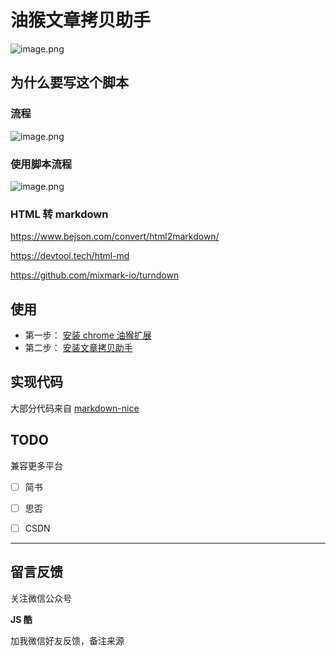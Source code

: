 # 油猴文章拷贝助手

![image.png](https://p3-juejin.byteimg.com/tos-cn-i-k3u1fbpfcp/5f1e838aaab74cb6b7225da6fe0f2e27~tplv-k3u1fbpfcp-watermark.image?)

## 为什么要写这个脚本

### 流程

![image.png](https://p6-juejin.byteimg.com/tos-cn-i-k3u1fbpfcp/dfe441fddf414f5a879df3ad41855ecd~tplv-k3u1fbpfcp-watermark.image?)

### 使用脚本流程

![image.png](https://p6-juejin.byteimg.com/tos-cn-i-k3u1fbpfcp/834b742b0a814286b040942f2548d011~tplv-k3u1fbpfcp-watermark.image?)

### HTML 转 markdown

https://www.bejson.com/convert/html2markdown/

https://devtool.tech/html-md

https://github.com/mixmark-io/turndown

## 使用

- 第一步： [安装 chrome 油猴扩展](https://chrome.pictureknow.com/extension?id=4d999497b75d4eb6acf4d0db3053f1af)
- 第二步： [安装文章拷贝助手](https://greasyfork.org/zh-CN/scripts/439663-copy-helper)

## 实现代码

大部分代码来自 [markdown-nice](https://github.com/mdnice/markdown-nice)

## TODO

兼容更多平台

- [ ] 简书

- [ ] 思否

- [ ] CSDN

---

## 留言反馈

关注微信公众号

**JS 酷**

加我微信好友反馈，备注来源
